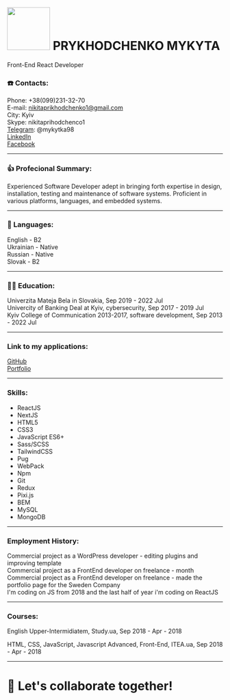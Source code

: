 # <img src="[https://your-image-url.type](https://scontent-mxp2-1.xx.fbcdn.net/v/t39.30808-6/312251156_5499979110091303_3392431464734303878_n.jpg?stp=c0.135.526.526a_dst-jpg_p526x296&_nc_cat=110&ccb=1-7&_nc_sid=09cbfe&_nc_ohc=2DJm0PwRl_AAX-eo3cm&_nc_ht=scontent-mxp2-1.xx&oh=00_AfCF2D08fZrK_9NLvH-zhLkMQVSYatu3AreEAeqAnOGiSw&oe=63A86CBA)" width="100" height="100"> PRYKHODCHENKO MYKYTA  
Front-End React Developer  
  
### ☎️ Contacts:  
  
Phone:     +38(099)231-32-70  
E-mail:    nikitaprikhodchenko1@gmail.com  
City:      Kyiv  
Skype:     nikitaprihodchenco1  
[Telegram](https://t.me/mykytka98): @mykytka98  
[LinkedIn](https://www.linkedin.com/in/mykytaprykhodchenko)  
[Facebook](https://facebook.com/mykyta.prykhodchenko)  

* * *   

### 👍 Profecional Summary:  
  
Experienced Software Developer adept in bringing forth expertise in design, installation, testing and maintenance of software systems.
Proficient in various platforms, languages, and embedded systems.  

* * *  

### 👅 Languages:  
  
English - B2  
Ukrainian - Native  
Russian - Native  
Slovak - B2  

* * *   

### 👨‍🎓 Education:  
  
Univerzita Mateja Bela in Slovakia, Sep 2019 - 2022 Jul  
Univercity of Banking Deal at Kyiv, cybersecurity,  Sep 2017 - 2019 Jul  
Kyiv College of Communication 2013-2017, software development, Sep 2013 - 2022 Jul  

* * *   

### Link to my applications:  
  
[GitHub](https://github.com/prykhodchenkomykyta)  
[Portfolio](https://prykhodchenkomykyta.github.io/portfolio)  

* * *   

### Skills:  
  
* ReactJS  
* NextJS  
* HTML5  
* CSS3  
* JavaScript ES6+  
* Sass/SCSS  
* TailwindCSS  
* Pug  
* WebPack  
* Npm  
* Git  
* Redux  
* Pixi.js  
* BEM  
* MySQL  
* MongoDB  

* * *   

### Employment History:  
  
Commercial project as a WordPress developer - editing plugins and improving template  
Commercial project as a FrontEnd developer on freelance - month  
Commercial project as a FrontEnd developer on freelance - made the portfolio page for the Sweden Company  
I'm coding on JS from 2018 and the last half of year i'm coding on ReactJS  

* * *   

### Courses:  
  
English Upper-Intermidiatem, Study.ua, Sep 2018 - Apr - 2018

HTML, CSS, JavaScript, Javascript Advanced, Front-End, ITEA.ua, Sep 2018 - Apr - 2018
* * *   

# 🤝 Let's collaborate together!
